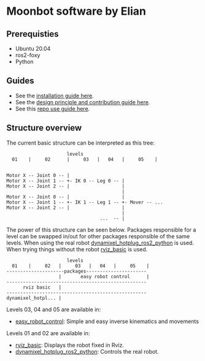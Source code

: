 # Moonbot software by Elian

## Prerequisties

* Ubuntu 20.04
* ros2-foxy
* Python

## Guides

* See the [installation guide here](Documentation/installation.md).
* See the [design principle and contribution guide here](Documentation/design_principles.md).
* See this [repo use guide here](Documentation/use.md).

## Structure overview

The current basic structure can be interpreted as this tree:
```  
                      levels
  01    |     02      |     03   |   04   |     05    |


Motor X -- Joint 0 -- |
Motor X -- Joint 1 -- +- IK 0 -- Leg 0 -- |
Motor X -- Joint 2 -- |                   |
                                          |
Motor X -- Joint 0 -- |                   |       
Motor X -- Joint 1 -- +- IK 1 -- Leg 1 -- +- Mover -- ...
Motor X -- Joint 2 -- |                   |
                                          |
                                  ...  -- |
```

The power of this structure can be seen below. Packages responsible for a level can be swapped in/out for other packages responsible of the same levels.
When using the real robot [dynamixel_hotplug_ros2_python](https://github.com/hubble14567/dynamixel_hotplug_ros2_python) is used. When trying things without the robot [rviz_basic](src/rviz_basic) is used.

```  
                      levels
  01    |     02   |     03   |   04   |     05    |
---------------------packages----------------------
                   |       easy robot control      |
---------------------------------------------------
      rviz basic   |
---------------------------------------------------
dynamixel_hotpl... |
```

Levels 03, 04 and 05 are available in:
- [easy_robot_control](src/easy_robot_control): Simple and easy inverse kinematics and movements

Levels 01 and 02 are available in:
- [rviz_basic](src/rviz_basic): Displays the robot fixed in Rviz.
- [dynamixel_hotplug_ros2_python](https://github.com/hubble14567/dynamixel_hotplug_ros2_python): Controls the real robot.
